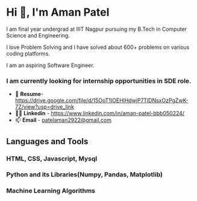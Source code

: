 #                              **Hi 👋, I'm Aman Patel** 
I am final year undergrad at IIIT Nagpur pursuing my B.Tech in Computer Science and Engineering.

I love Problem Solving and I have solved about 600+ problems on various coding platforms.

I am an aspiring Software Engineer. 
### **I am currently looking for internship opportunities in SDE role**. 
- 📄 **Resume**- https://drive.google.com/file/d/15OoT1IOEHlHdwjP7TlDNsxOzPgZwK-7Z/view?usp=drive_link
- 👨‍💻 **Linkedin** - https://www.linkedin.com/in/aman-patel-bbb050224/
- 📫 **Email** - patelaman2922@gmail.com

## Languages and Tools

### HTML, CSS, Javascript, Mysql
### Python and its Libraries(Numpy, Pandas, Matplotlib)
### Machine Learning Algorithms
